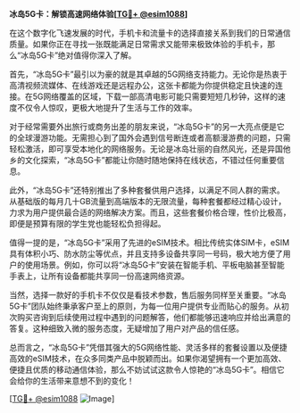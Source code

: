 **冰岛5G卡：解锁高速网络体验[[TG💪+ @esim1088](https://t.me/s/esim1088)]**

在这个数字化飞速发展的时代，手机卡和流量卡的选择直接关系到我们的日常通信质量。如果你正在寻找一张既能满足日常需求又能带来极致体验的手机卡，那么“冰岛5G卡”绝对值得你深入了解。

首先，“冰岛5G卡”最引以为豪的就是其卓越的5G网络支持能力。无论你是热衷于高清视频流媒体、在线游戏还是远程办公，这张卡都能为你提供稳定且快速的连接。在5G网络覆盖的区域，下载一部高清电影可能只需要短短几秒钟，这样的速度不仅令人惊叹，更极大地提升了生活与工作的效率。

对于经常需要外出旅行或商务出差的朋友来说，“冰岛5G卡”的另一大亮点便是它的全球漫游功能。无需担心到了国外会遇到信号断连或者高额漫游费的问题，只需轻松激活，即可享受本地化的网络服务。无论是冰岛壮丽的自然风光，还是异国他乡的文化探索，“冰岛5G卡”都能让你随时随地保持在线状态，不错过任何重要信息。

此外，“冰岛5G卡”还特别推出了多种套餐供用户选择，以满足不同人群的需求。从基础版的每月几十GB流量到高端版本的无限流量，每种套餐都经过精心设计，力求为用户提供最合适的网络解决方案。而且，这些套餐价格合理，性价比极高，即便是预算有限的学生党也能轻松负担得起。

值得一提的是，“冰岛5G卡”采用了先进的eSIM技术。相比传统实体SIM卡，eSIM具有体积小巧、防水防尘等优点，并且支持多设备共享同一号码，极大地方便了用户的使用场景。例如，你可以将“冰岛5G卡”安装在智能手机、平板电脑甚至智能手表上，让所有设备都能共享同一份高速网络资源。

当然，选择一款好的手机卡不仅仅是看技术参数，售后服务同样至关重要。“冰岛5G卡”团队始终秉承客户至上的原则，为每一位用户提供专业而贴心的服务。从初次购买咨询到后续使用过程中遇到的问题解答，他们都能够迅速响应并给出满意的答复。这种细致入微的服务态度，无疑增加了用户对产品的信任感。

总而言之，“冰岛5G卡”凭借其强大的5G网络性能、灵活多样的套餐设置以及便捷高效的eSIM技术，在众多同类产品中脱颖而出。如果你渴望拥有一个更加高效、便捷且优质的移动通信体验，那么不妨试试这款令人惊艳的“冰岛5G卡”。相信它会给你的生活带来意想不到的变化！

[[TG💪+ @esim1088](https://t.me/s/esim1088) ![Image](https://i.postimg.cc/4NQfJmqS/Snipaste-2025-05-13-00-14-12.png)]